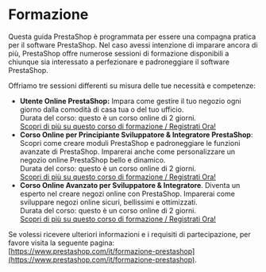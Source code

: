 # Formazione

Questa guida PrestaShop  è programmata per essere una compagna pratica per il software PrestaShop. Nel caso avessi intenzione di imparare ancora di più, PrestaShop offre numerose sessioni di formazione disponibili a chiunque sia interessato a perfezionare e padroneggiare il software PrestaShop.

Offriamo tre sessioni differenti su misura delle tue necessità e competenze:

* **Utente Online PrestaShop:** Impara come gestire il tuo negozio ogni giorno dalla comodità di casa tua o del tuo ufficio.\
  &#x20;Durata del corso: questo è un corso online di 2 giorni.\
  [Scopri di più su questo corso di formazione / Registrati Ora!](http://addons.prestashop.com/en/guides-training-official/8887-online-user-prestashop-training.html)
* **Corso Online per Principiante Sviluppatore & Integratore PrestaShop**: Scopri come creare moduli PrestaShop e padroneggiare le funzioni avanzate di PrestaShop. Imparerai anche come personalizzare un negozio online PrestaShop bello e dinamico.\
  &#x20;Durata del corso: questo è un corso online di 2 giorni.\
  [Scopri di più su questo corso di formazione / Registrati Ora! ](http://addons.prestashop.com/en/guides-training-official/8887-online-user-prestashop-training.html)
* **Corso Online Avanzato per Sviluppatore & Integratore**. Diventa un esperto nel creare negozi online con PrestaShop. Imparerai come sviluppare negozi online sicuri, bellissimi e ottimizzati.\
  &#x20;Durata del corso: questo è un corso online di 2 giorni.\
  [Scopri di più su questo corso di formazione / Registrati Ora! ](http://addons.prestashop.com/en/guides-training-official/8887-online-user-prestashop-training.html)

Se volessi ricevere ulteriori informazioni e i requisiti di partecipazione, per favore visita la seguente pagina:\
[https://www.prestashop.com/it/formazione-prestashop](https://www.prestashop.com/it/formazione-prestashop).
